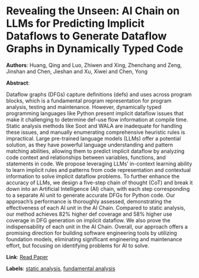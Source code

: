# Revealing the Unseen: AI Chain on LLMs for Predicting Implicit Dataflows to Generate Dataflow Graphs in Dynamically Typed Code

**Authors**: Huang, Qing and Luo, Zhiwen and Xing, Zhenchang and Zeng, Jinshan and Chen, Jieshan and Xu, Xiwei and Chen, Yong

**Abstract**:

Dataflow graphs (DFGs) capture definitions (defs) and uses across program blocks, which is a fundamental program representation for program analysis, testing and maintenance. However, dynamically typed programming languages like Python present implicit dataflow issues that make it challenging to determine def-use flow information at compile time. Static analysis methods like Soot and WALA are inadequate for handling these issues, and manually enumerating comprehensive heuristic rules is impractical. Large pre-trained language models (LLMs) offer a potential solution, as they have powerful language understanding and pattern matching abilities, allowing them to predict implicit dataflow by analyzing code context and relationships between variables, functions, and statements in code. We propose leveraging LLMs’ in-context learning ability to learn implicit rules and patterns from code representation and contextual information to solve implicit dataflow problems. To further enhance the accuracy of LLMs, we design a five-step chain of thought (CoT) and break it down into an Artificial Intelligence (AI) chain, with each step corresponding to a separate AI unit to generate accurate DFGs for Python code. Our approach’s performance is thoroughly assessed, demonstrating the effectiveness of each AI unit in the AI Chain. Compared to static analysis, our method achieves 82\% higher def coverage and 58\% higher use coverage in DFG generation on implicit dataflow. We also prove the indispensability of each unit in the AI Chain. Overall, our approach offers a promising direction for building software engineering tools by utilizing foundation models, eliminating significant engineering and maintenance effort, but focusing on identifying problems for AI to solve.

**Link**: [Read Paper](https://doi.org/10.1145/3672458)

**Labels**: [static analysis](../../labels/static_analysis.md), [fundamental analysis](../../labels/fundamental_analysis.md)

